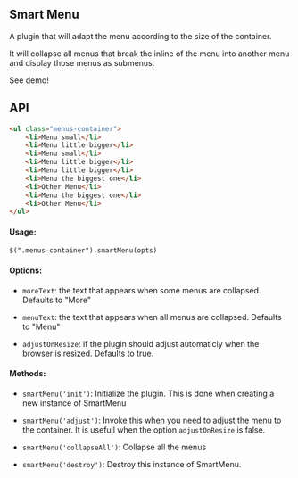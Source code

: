 ## Smart Menu

A plugin that will adapt the menu according to the size of the container.

It will collapse all menus that break the inline of the menu into another menu and display those menus as submenus.

See demo!

## API

```html     
<ul class="menus-container">
	<li>Menu small</li>
	<li>Menu little bigger</li>
	<li>Menu small</li>
	<li>Menu little bigger</li>
	<li>Menu little bigger</li>
	<li>Menu the biggest one</li>
	<li>Other Menu</li>
	<li>Menu the biggest one</li>
	<li>Other Menu</li>
</ul>	
```    

#### Usage: 

`$(".menus-container").smartMenu(opts)`

#### Options:     

* `moreText`: the text that appears when some menus are collapsed. Defaults to "More"     

* `menuText`: the text that appears when all menus are collapsed. Defaults to "Menu"     

* `adjustOnResize`: if the plugin should adjust automaticly when the browser is resized. Defaults to true.


#### Methods:

* `smartMenu('init')`: Initialize the plugin. This is done when creating a new instance of SmartMenu

* `smartMenu('adjust')`: Invoke this when you need to adjust the menu to the container. It is usefull when the option `adjustOnResize` is false.

* `smartMenu('collapseAll')`: Collapse all the menus

* `smartMenu('destroy')`: Destroy this instance of SmartMenu.
